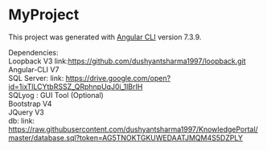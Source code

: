 # MyProject

This project was generated with [Angular CLI](https://github.com/angular/angular-cli) version 7.3.9.

Dependencies:<br/>
Loopback V3 link:https://github.com/dushyantsharma1997/loopback.git<br/>
Angular-CLI V7<br/>
SQL Server: link: https://drive.google.com/open?id=1ixTlLCYtbRSSZ_QRphnpUqJ0i_1lBrIH<br/>
SQLyog : GUI Tool (Optional)<br/>
Bootstrap V4<br/>
JQuery V3<br/>
db: link: https://raw.githubusercontent.com/dushyantsharma1997/KnowledgePortal/master/database.sql?token=AG5TNOKTGKUWEDAATJMQM4S5DZPLY <br/>
